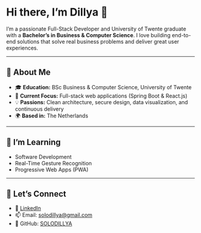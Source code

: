 # Hi there, I’m Dillya 👋

I’m a passionate Full-Stack Developer and University of Twente graduate with a **Bachelor’s in Business & Computer Science**. I love building end-to-end solutions that solve real business problems and deliver great user experiences.

---

## 🚀 About Me

- 🎓 **Education:** BSc Business & Computer Science, University of Twente  
- 💼 **Current Focus:** Full-stack web applications (Spring Boot & React.js)  
- 💡 **Passions:** Clean architecture, secure design, data visualization, and continuous delivery  
- 🌍 **Based in:** The Netherlands

---

## 🌱 I’m Learning

- Software Development
- Real-Time Gesture Recognition
- Progressive Web Apps (PWA)  

---

## 🤝 Let’s Connect

- 💼 [LinkedIn](https://linkedin.com/in/your-profile)  
- 📫 Email: solodillya@gmail.com
- 🐙 GitHub: [SOLODILLYA](https://github.com/SOLODILLYA)  
